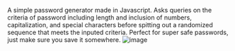 A simple password generator made in Javascript. Asks queries on the criteria of password including length and inclusion of numbers, capitalization, and special characters before spitting out a randomized sequence that meets the inputed criteria. Perfect for super safe passwords, just make sure you save it somewhere.
![image](https://github.com/Loganatmars/java-based-password-generator/assets/137448209/c7d0db85-2021-415c-b913-d9579f0705d2)
